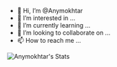 - 👋 Hi, I’m @Anymokhtar
- 👀 I’m interested in ...
- 🌱 I’m currently learning ...
- 💞️ I’m looking to collaborate on ...
- 📫 How to reach me ...

<!---
Anymokhtar/Anymokhtar is a ✨ special ✨ repository because its `README.md` (this file) appears on your GitHub profile.
You can click the Preview link to take a look at your changes.
--->
![Anymokhtar's Stats](https://github-readme-stats.vercel.app/api?username=Anymokhtar&theme=merko&show_icons=true&hide_border=false&count_private=true)
